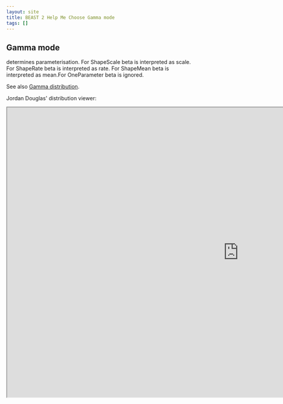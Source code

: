 ```yaml
---
layout: site
title: BEAST 2 Help Me Choose Gamma mode
tags: []
---
```


## Gamma mode

determines parameterisation. For ShapeScale beta is interpreted as scale. For ShapeRate beta is interpreted as rate. For ShapeMean beta is interpreted as mean.For OneParameter beta is ignored.


See also [Gamma distribution](https://en.wikipedia.org/wiki/Gamma_distribution).


Jordan Douglas' distribution viewer: 
<iframe width='1224' height='768' src='https://jordandouglas.github.io/distributions/' title='Distribution Viewer'></iframe>
